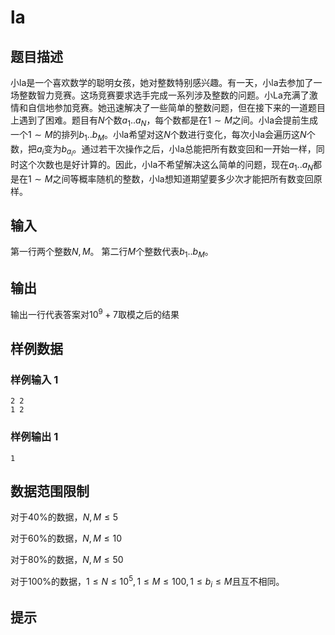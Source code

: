 # la

## 题目描述

小la是一个喜欢数学的聪明女孩，她对整数特别感兴趣。有一天，小la去参加了一场整数智力竞赛。这场竞赛要求选手完成一系列涉及整数的问题。小La充满了激情和自信地参加竞赛。她迅速解决了一些简单的整数问题，但在接下来的一道题目上遇到了困难。题目有$N$个数$a_1..a_N$，每个数都是在$1\sim M$之间。小la会提前生成一个$1\sim M$的排列$b_1..b_M$。小la希望对这$N$个数进行变化，每次小la会遍历这$N$个数，把$a_i$变为$b_{a_i}$。通过若干次操作之后，小la总能把所有数变回和一开始一样，同时这个次数也是好计算的。因此，小la不希望解决这么简单的问题，现在$a_1..a_N$都是在$1\sim M$之间等概率随机的整数，小la想知道期望要多少次才能把所有数变回原样。

## 输入

第一行两个整数$N,M$。
第二行$M$个整数代表$b_1..b_M$。

## 输出

输出一行代表答案对$10^9+7$取模之后的结果

## 样例数据

### 样例输入 1

```
2 2
1 2

```

### 样例输出 1

```
1

```


## 数据范围限制

对于$40\%$的数据，$N,M\leq 5$

对于$60\%$的数据，$N,M\leq 10$

对于$80\%$的数据，$N,M\leq 50$

对于$100\%$的数据，$1\leq N\leq 10^5,1\leq M\leq 100,1\leq b_i\leq M$且互不相同。

## 提示


